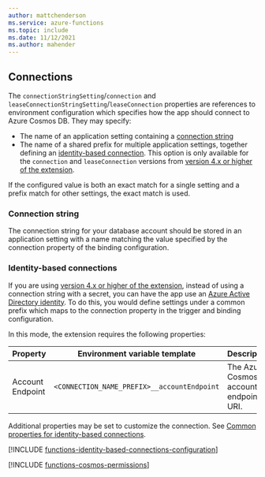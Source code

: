 ```yaml
---
author: mattchenderson
ms.service: azure-functions
ms.topic: include
ms.date: 11/12/2021
ms.author: mahender
---
```


## Connections

The `connectionStringSetting`/`connection` and `leaseConnectionStringSetting`/`leaseConnection` properties are references to environment configuration which specifies how the app should connect to Azure Cosmos DB. They may specify:

- The name of an application setting containing a [connection string](#connection-string)
- The name of a shared prefix for multiple application settings, together defining an [identity-based connection](#identity-based-connections). This option is only available for the `connection` and `leaseConnection` versions from [version 4.x or higher of the extension].

If the configured value is both an exact match for a single setting and a prefix match for other settings, the exact match is used.

### Connection string

The connection string for your database account should be stored in an application setting with a name matching the value specified by the connection property of the binding configuration.

### Identity-based connections

If you are using [version 4.x or higher of the extension], instead of using a connection string with a secret, you can have the app use an [Azure Active Directory identity](../articles/active-directory/fundamentals/active-directory-whatis.md). To do this, you would define settings under a common prefix which maps to the connection property in the trigger and binding configuration.

In this mode, the extension requires the following properties:

| Property                  | Environment variable template                       | Description                                | Example value                                        |
|---------------------------|-----------------------------------------------------|--------------------------------------------|------------------------------------------------|
| Account Endpoint | `<CONNECTION_NAME_PREFIX>__accountEndpoint` | The Azure Cosmos DB account endpoint URI. | https://<database_account_name>.documents.azure.com:443/ |

Additional properties may be set to customize the connection. See [Common properties for identity-based connections](../articles/azure-functions/functions-reference.md#common-properties-for-identity-based-connections).

[!INCLUDE [functions-identity-based-connections-configuration](./functions-identity-based-connections-configuration.md)]

[!INCLUDE [functions-cosmos-permissions](./functions-cosmos-permissions.md)]

[version 4.x or higher of the extension]: ../articles/azure-functions/functions-bindings-cosmosdb-v2.md?tabs=extensionv4
